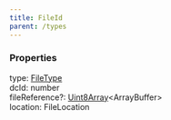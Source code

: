 ```yaml
---
title: FileId
parent: /types
---
```


### Properties

<div class="flex flex-col gap-3"><div><div class="flex gap-2"><div class="font-mono p" id="p_type" data-anchor><span class="font-bold">type</span><span class="opacity-50">:</span> <a href="/gh/types/filetype"  >FileType</a></div></div></div><div><div class="flex gap-2"><div class="font-mono p" id="p_dcId" data-anchor><span class="font-bold">dcId</span><span class="opacity-50">:</span> <span>number</span></div></div></div><div><div class="flex gap-2"><div class="font-mono p" id="p_fileReference" data-anchor><span class="font-bold">fileReference</span><span class="opacity-50"><span title="Optional" class="cursor-help">?</span>:</span> <a href="https://developer.mozilla.org/en-US/docs/Web/JavaScript/Reference/Global_Objects/Uint8Array" target="_blank" rel="noreferrer noopener">Uint8Array</a><span class="opacity-50">&lt;</span><span href="/">ArrayBuffer</span><span class="opacity-50">&gt;</span></div></div></div><div><div class="flex gap-2"><div class="font-mono p" id="p_location" data-anchor><span class="font-bold">location</span><span class="opacity-50">:</span> <span href="/">FileLocation</span></div></div></div></div>

